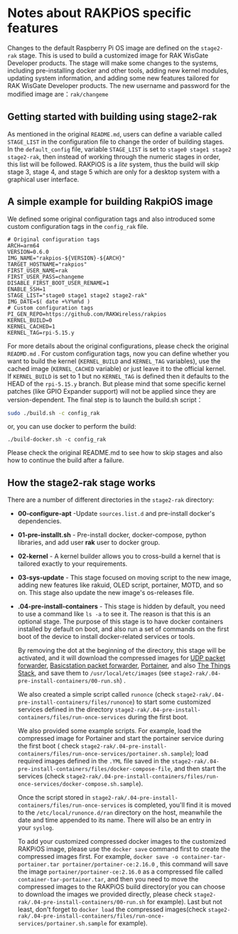 # Notes about RAKPiOS specific features

Changes to the default Raspberry Pi OS image are defined on the `stage2-rak` stage. This is used to build a customized image for RAK WisGate Developer products. The stage will make some changes to the systems, including pre-installing docker and other tools, adding new kernel modules, updating system information, and adding some new features tailored for RAK WisGate Developer products. The new username and password for the modified image are：`rak/changeme`

## Getting started with building using stage2-rak

As mentioned in the original `README.md`, users can define a variable called `STAGE_LIST` in the configuration file to change the order of building stages. In the `default_config` file, variable `STAGE_LIST` is set to `stage0 stage1 stage2 stage2-rak`, then instead of working through the numeric stages in order, this list will be followed. 
RAKPiOS is a *lite* system, thus the build will skip stage 3, stage 4, and stage 5 which are only for a desktop system with a graphical user interface.

## A simple example for building RakpiOS image

We defined some original configuration tags and also introduced some custom configuration tags in the `config_rak` file.

```
# Original configuration tags
ARCH=arm64
VERSION=0.6.0
IMG_NAME="rakpios-${VERSION}-${ARCH}"
TARGET_HOSTNAME="rakpios"
FIRST_USER_NAME=rak
FIRST_USER_PASS=changeme
DISABLE_FIRST_BOOT_USER_RENAME=1
ENABLE_SSH=1
STAGE_LIST="stage0 stage1 stage2 stage2-rak"
IMG_DATE=$( date +%Y%m%d )
# Custom configuration tags
PI_GEN_REPO=https://github.com/RAKWireless/rakpios
KERNEL_BUILD=0
KERNEL_CACHED=1
KERNEL_TAG=rpi-5.15.y
```

For more details about the original configurations, please check the original `READMD.md` . For custom configuration tags, now you can define whether you want to build the kernel (`KERNEL_BUILD` and `KERNEL_TAG` variables), use the cached image (`KERNEL_CACHED` variable) or just leave it to the official kernel. 
If `KERNEL_BUILD` is set to 1 but no `KERNEL_TAG` is defined then it defaults to the HEAD of the `rpi-5.15.y` branch. But please mind that some specific kernel patches (like GPIO Expander support) will not be applied since they are version-dependent.
The final step is to launch the build.sh script：

```bash
sudo ./build.sh -c config_rak
```

or, you can use docker to perform the build:

```
./build-docker.sh -c config_rak
```

Please check the original README.md to see how to skip stages and also how to continue the build after a failure.

## How the stage2-rak stage works

There are a number of different directories in the `stage2-rak` directory:

- **00-configure-apt** -Update `sources.list.d` and pre-install docker's dependencies.
  
- **01-pre-installt.sh** - Pre-install docker, docker-compose, python libraries, and add user **rak** user to docker group.
  
- **02-kernel** - A kernel builder allows you to cross-build a kernel that is tailored exactly to your requirements.
  
- **03-sys-update** - This stage focused on moving script to the new image, adding new features like rakuid, OLED script, portainer, MOTD, and so on. This stage also update the new image's os-releases file.
  
- **.04-pre-install-containers** - This stage is hidden by default, you need to use a command like `ls -a` to see it. The reason is that this is an optional stage. The purpose of this stage is to have docker containers installed by default on boot, and also run a set of commands on the first boot of the device to install docker-related services or tools.
  
  By removing the dot at the beginning of the directory, this stage will be activated, and it will download the compressed images for [UDP packet forwarder](https://github.com/RAKWireless/udp-packet-forwarder), [Basicstation packet forwarder](https://github.com/RAKWireless/basicstation), [Portainer](https://hub.docker.com/r/portainer/portainer-ce), and also [The Things Stack](https://github.com/xoseperez/the-things-stack-docker), and save them to `/usr/local/etc/images` (see `stage2-rak/.04-pre-install-containers/00-run.sh`) .
  
  We also created a simple script called `runonce` (check `stage2-rak/.04-pre-install-containers/files/runonce`) to start some customized services defined in the directory `stage2-rak/.04-pre-install-containers/files/run-once-services` during the first boot.
  
  We also provided some example scripts. For example, load the compressed image for Portainer and start the portainer service during the first boot ( check `stage2-rak/.04-pre-install-containers/files/run-once-services/portainer.sh.sample`); load required images defined in the `.YML` file saved in the `stage2-rak/.04-pre-install-containers/files/docker-compose-file`, and then start the services (check `stage2-rak/.04-pre-install-containers/files/run-once-services/docker-compose.sh.sample`).
  
  Once the script stored in `stage2-rak/.04-pre-install-containers/files/run-once-services` is completed, you'll find it is moved to the `/etc/local/runonce.d/ran` directory on the host, meanwhile the date and time appended to its name. There will also be an entry in your `syslog`.
  
  To add your customized compressed docker images to the customized RAKPiOS image, please use the `docker save` command first to create the compressed images first. For example, `docker save -o container-tar-portainer.tar portainer/portainer-ce:2.16.0` , this command will save the image `portainer/portainer-ce:2.16.0` as a compressed file called `container-tar-portainer.tar`, and then you need to move the compressed images to the RAKPiOS build directory(or you can choose to download the images we provided directly, please check `stage2-rak/.04-pre-install-containers/00-run.sh` for example). Last but not least, don't forget to `docker load` the compressed images(check `stage2-rak/.04-pre-install-containers/files/run-once-services/portainer.sh.sample` for example).
